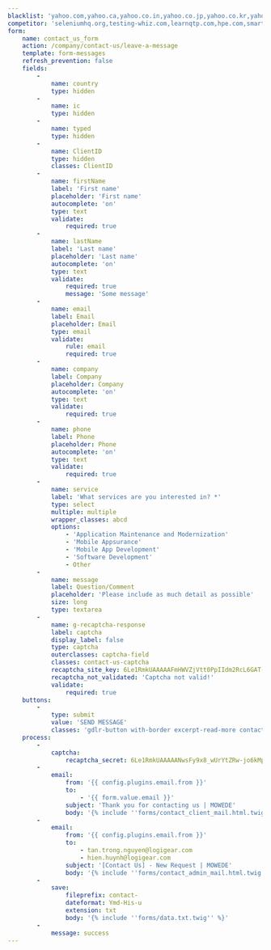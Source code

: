```yaml
---
blacklist: 'yahoo.com,yahoo.ca,yahoo.co.in,yahoo.co.jp,yahoo.co.kr,yahoo.co.nz,yahoo.co.uk,yahoo.com.ar,yahoo.com.au,yahoo.com.br,yahoo.com.cn,yahoo.com.hk,yahoo.com.is,yahoo.com.mx,yahoo.com.ru,yahoo.com.sg,yahoo.de,yahoo.dk,yahoo.es,yahoo.fr,yahoo.ie,yahoo.it,yahoo.jp,yahoo.ru,yahoo.se,icloud.com,temp-mail.com,temp-mail.de,temp-mail.org,temp-mail.ru,temp.emeraldwebmail.com,tempail.com,tempalias.com,tempe-mail.com,tempemail.biz,tempemail.co.za,tempemail.com,tempemail.net,tempinbox.co.uk,tempinbox.com,tempmail.co,tempmail.de,tempmail.eu,tempmail.it,tempmail.us,tempmail2.com,tempmaildemo.com,tempmailer.com,tempmailer.de,tempomail.fr,temporarily.de,temporarioemail.com.br,temporaryemail.net,temporaryemail.us,temporaryforwarding.com,temporaryinbox.com,temporarymailaddress.com,tempsky.com,tempthe.net,tempymail.com,mail-filter.com,mail-owl.com,mail-temporaire.com,mail-temporaire.fr,mail.by,mail.mezimages.net,mail.zp.ua,mail114.net,mail1a.de,mail21.cc,mail2rss.org,mail4trash.com,mail666.ru,mail707.com,mail72.com,mailback.com,mailbidon.com,mailbiz.biz,mailbox92.biz,mailbucket.org,mailcat.biz,mailcatch.com,mailchop.com,mailcker.com,mailde.de,mailde.info,maildrop.cc,maildrop.cf,maildrop.ga,maildrop.gq,maildrop.ml,maildu.de,maildx.com,maileater.com,mailed.in,mailed.ro,maileimer.de,maileme101.com,mailexpire.com,mailfa.tk,mailforspam.com,mailfree.ga,mailfree.gq,mailfree.ml,mailfreeonline.com,mailfs.com,mailguard.me,mailhazard.com,mailhazard.us,mailhz.me,mailimate.com,mailin8r.com,mailinatar.com,mailinater.com,mailinator.co.uk,mailinator.com,mailinator.gq,mailinator.info,mailinator.net,mailinator.org,mailinator.us,mailinator2.com,mailincubator.com,mailismagic.com,mailita.tk,mailjunk.cf,mailjunk.ga,mailjunk.gq,mailjunk.ml,mailjunk.tk,mailmate.com,mailme.gq,mailme.ir,mailme.lv,mailme24.com,mailmetrash.com,mailmoat.com,mailms.com,mailnator.com,mailnesia.com,mailnull.com,mailonaut.com,mailorc.com,mailorg.org,mailpick.biz,mailproxsy.com,mailquack.com,mailrock.biz,mailsac.com,mailscrap.com,mailseal.de,mailshell.com,mailsiphon.com,mailslapping.com,mailslite.com,mailtemp.info,mailtemporaire.com,mailtemporaire.fr,mailtome.de,mailtothis.com,mailtrash.net,mailtv.net,mailtv.tv,mailzi.ru,mailzilla.com,mailzilla.org,mailzilla.orgmbx.cc,thraml.com,thrma.com,throam.com,thrott.com,throwam.com,throwawayemailaddress.com,throwawaymail.com,throya.com,thunkinator.org,thxmate.com,tic.ec,tijdelijkmailadres.nl,tilien.com,timgiarevn.com,timkassouf.com,tinyurl24.com,tittbit.in,tiv.cc,tizi.com,tkitc.de,tlpn.org,tmail.com,tmail.ws,tmailinator.com,tmpjr.me,toddsbighug.com,toiea.com,tokem.co,tokenmail.de,tonymanso.com,toomail.biz,top101.de,top1mail.ru,top1post.ru,topofertasdehoy.com,topranklist.de,toprumours.com,tormail.org,toss.pw,tosunkaya.com,totalvista.com,totesmail.com,tp-qa-mail.com,tqoai.com,tradermail.info,tranceversal.com,trash-amil.com,trash-mail.at,trash-mail.cf,trash-mail.com,trash-mail.de,trash-mail.ga,trash-mail.gq,trash-mail.ml,trash-mail.tk,trash-me.com,trash2009.com,trash2010.com,trash2011.com,trashcanmail.com,trashdevil.com,trashdevil.de,trashemail.de,trashinbox.com,trashmail.at,trashmail.com,trashmail.de,trashmail.me,trashmail.net,trashmail.org,trashmail.ws,trashmailer.com,trashymail.com,trashymail.net,hotmail.co.il,hotmail.co.uk,hotmail.com,hotmail.fr,hotmail.kg,hotmail.kz,hotmail.ru,mail2aaron.com,mail2abby.com,mail2abc.com,mail2actor.com,mail2admiral.com,mail2adorable.com,mail2adoration.com,mail2adore.com,mail2adventure.com,mail2aeolus.com,mail2aether.com,mail2affection.com,mail2afghanistan.com,mail2africa.com,mail2agent.com,mail2aha.com,mail2ahoy.com,mail2aim.com,mail2air.com,mail2airbag.com,mail2airforce.com,mail2airport.com,mail2alabama.com,mail2alan.com,mail2alaska.com,mail2albania.com,mail2alcoholic.com,mail2alec.com,mail2alexa.com,mail2algeria.com,mail2alicia.com,mail2alien.com,mail2allan.com,mail2allen.com,mail2allison.com,mail2alpha.com,mail2alyssa.com,mail2amanda.com,mail2amazing.com,mail2amber.com,mail2america.com,mail2american.com,mail2andorra.com,mail2andrea.com,mail2andy.com,mail2anesthesiologist.com,mail2angela.com,mail2angola.com,mail2ann.com,mail2anna.com,mail2anne.com,mail2anthony.com,mail2anything.com,mail2aphrodite.com,mail2apollo.com,mail2april.com,mail2aquarius.com,mail2arabia.com,mail2arabic.com,mail2architect.com,mail2ares.com,mail2argentina.com,mail2aries.com,mail2arizona.com,mail2arkansas.com,mail2armenia.com,mail2army.com,mail2arnold.com,mail2art.com,mail2artemus.com,mail2arthur.com,mail2artist.com,mail2ashley.com,mail2ask.com,mail2astronomer.com,mail2athena.com,mail2athlete.com,mail2atlas.com,mail2atom.com,mail2attitude.com,mail2auction.com,mail2aunt.com,mail2australia.com,mail2austria.com,mail2azerbaijan.com,mail2baby.com,mail2bahamas.com,mail2bahrain.com,mail2ballerina.com,mail2ballplayer.com,mail2band.com,mail2bangladesh.com,mail2bank.com,mail2banker.com,mail2bankrupt.com,mail2baptist.com,mail2bar.com,mail2barbados.com,mail2barbara.com,mail2barter.com,mail2basketball.com,mail2batter.com,mail2beach.com,mail2beast.com,mail2beatles.com,mail2beauty.com,mail2becky.com,mail2beijing.com,mail2belgium.com,mail2belize.com,mail2ben.com,mail2bernard.com,mail2beth.com,mail2betty.com,mail2beverly.com,mail2beyond.com,mail2biker.com,mail2bill.com,mail2billionaire.com,mail2billy.com,mail2bio.com,mail2biologist.com,mail2black.com,mail2blackbelt.com,mail2blake.com,mail2blind.com,mail2blonde.com,mail2blues.com,mail2bob.com,mail2bobby.com,mail2bolivia.com,mail2bombay.com,mail2bonn.com,mail2bookmark.com,mail2boreas.com,mail2bosnia.com,mail2boston.com,mail2botswana.com,mail2bradley.com,mail2brazil.com,mail2breakfast.com,mail2brian.com,mail2bride.com,mail2brittany.com,mail2broker.com,mail2brook.com,mail2bruce.com,mail2brunei.com,mail2brunette.com,mail2brussels.com,mail2bryan.com,mail2bug.com,mail2bulgaria.com,mail2business.com,mail2buy.com,mail2ca.com,mail2california.com,mail2calvin.com,mail2cambodia.com,mail2cameroon.com,mail2canada.com,mail2cancer.com,mail2capeverde.com,mail2capricorn.com,mail2cardinal.com,mail2cardiologist.com,mail2care.com,mail2caroline.com,mail2carolyn.com,mail2casey.com,mail2cat.com,mail2caterer.com,mail2cathy.com,mail2catlover.com,mail2catwalk.com,mail2cell.com,mail2chad.com,mail2champaign.com,mail2charles.com,mail2chef.com,mail2chemist.com,mail2cherry.com,mail2chicago.com,mail2chile.com,mail2china.com,mail2chinese.com,mail2chocolate.com,mail2christian.com,mail2christie.com,mail2christmas.com,mail2christy.com,mail2chuck.com,mail2cindy.com,mail2clark.com,mail2classifieds.com,mail2claude.com,mail2cliff.com,mail2clinic.com,mail2clint.com,mail2close.com,mail2club.com,mail2coach.com,mail2coastguard.com,mail2colin.com,mail2college.com,mail2colombia.com,mail2color.com,mail2colorado.com,mail2columbia.com,mail2comedian.com,mail2composer.com,mail2computer.com,mail2computers.com,mail2concert.com,mail2congo.com,mail2connect.com,mail2connecticut.com,mail2consultant.com,mail2convict.com,mail2cook.com,mail2cool.com,mail2cory.com,mail2costarica.com,mail2country.com,mail2courtney.com,mail2cowboy.com,mail2cowgirl.com,mail2craig.com,mail2crave.com,mail2crazy.com,mail2create.com,mail2croatia.com,mail2cry.com,mail2crystal.com,mail2cuba.com,mail2culture.com,mail2curt.com,mail2customs.com,mail2cute.com,mail2cutey.com,mail2cynthia.com,mail2cyprus.com,mail2czechrepublic.com,mail2dad.com,mail2dale.com,mail2dallas.com,mail2dan.com,mail2dana.com,mail2dance.com,mail2dancer.com,mail2danielle.com,mail2danny.com,mail2darlene.com,mail2darling.com,mail2darren.com,mail2daughter.com,mail2dave.com,mail2dawn.com,mail2dc.com,mail2dealer.com,mail2deanna.com,mail2dearest.com,mail2debbie.com,mail2debby.com,mail2deer.com,mail2delaware.com,mail2delicious.com,mail2demeter.com,mail2democrat.com,mail2denise.com,mail2denmark.com,mail2dennis.com,mail2dentist.com,mail2derek.com,mail2desert.com,mail2devoted.com,mail2devotion.com,mail2diamond.com,mail2diana.com,mail2diane.com,mail2diehard.com,mail2dilemma.com,mail2dillon.com,mail2dinner.com,mail2dinosaur.com,mail2dionysos.com,mail2diplomat.com,mail2director.com,mail2dirk.com,mail2disco.com,mail2dive.com,mail2diver.com,mail2divorced.com,mail2djibouti.com,mail2doctor.com,mail2doglover.com,mail2dominic.com,mail2dominica.com,mail2dominicanrepublic.com,mail2don.com,mail2donald.com,mail2donna.com,mail2doris.com,mail2dorothy.com,mail2doug.com,mail2dough.com,mail2douglas.com,mail2dow.com,mail2downtown.com,mail2dream.com,mail2dreamer.com,mail2dude.com,mail2dustin.com,mail2dyke.com,mail2dylan.com,mail2earl.com,mail2earth.com,mail2eastend.com,mail2eat.com,mail2economist.com,mail2ecuador.com,mail2eddie.com,mail2edgar.com,mail2edwin.com,mail2egypt.com,mail2electron.com,mail2eli.com,mail2elizabeth.com,mail2ellen.com,mail2elliot.com,mail2elsalvador.com,mail2elvis.com,mail2emergency.com,mail2emily.com,mail2engineer.com,mail2english.com,mail2environmentalist.com,mail2eos.com,mail2eric.com,mail2erica.com,mail2erin.com,mail2erinyes.com,mail2eris.com,mail2eritrea.com,mail2ernie.com,mail2eros.com,mail2estonia.com,mail2ethan.com,mail2ethiopia.com,mail2eu.com,mail2europe.com,mail2eurus.com,mail2eva.com,mail2evan.com,mail2evelyn.com,mail2everything.com,mail2exciting.com,mail2expert.com,mail2fairy.com,mail2faith.com,mail2fanatic.com,mail2fancy.com,mail2fantasy.com,mail2farm.com,mail2farmer.com,mail2fashion.com,mail2fat.com,mail2feeling.com,mail2female.com,mail2fever.com,mail2fighter.com,mail2fiji.com,mail2filmfestival.com,mail2films.com,mail2finance.com,mail2finland.com,mail2fireman.com,mail2firm.com,mail2fisherman.com,mail2flexible.com,mail2florence.com,mail2florida.com,mail2floyd.com,mail2fly.com,mail2fond.com,mail2fondness.com,mail2football.com,mail2footballfan.com,mail2found.com,mail2france.com,mail2frank.com,mail2frankfurt.com,mail2franklin.com,mail2fred.com,mail2freddie.com,mail2free.com,mail2freedom.com,mail2french.com,mail2freudian.com,mail2friendship.com,mail2from.com,mail2fun.com,mail2gabon.com,mail2gabriel.com,mail2gail.com,mail2galaxy.com,mail2gambia.com,mail2games.com,mail2gary.com,mail2gavin.com,mail2gemini.com,mail2gene.com,mail2genes.com,mail2geneva.com,mail2george.com,mail2georgia.com,mail2gerald.com,mail2german.com,mail2germany.com,mail2ghana.com,mail2gilbert.com,mail2gina.com,mail2girl.com,mail2glen.com,mail2gloria.com,mail2goddess.com,mail2gold.com,mail2golfclub.com,mail2golfer.com,mail2gordon.com,mail2government.com,mail2grab.com,mail2grace.com,mail2graham.com,mail2grandma.com,mail2grandpa.com,mail2grant.com,mail2greece.com,mail2green.com,mail2greg.com,mail2grenada.com,mail2gsm.com,mail2guard.com,mail2guatemala.com,mail2guy.com,mail2hades.com,mail2haiti.com,mail2hal.com,mail2handhelds.com,mail2hank.com,mail2hannah.com,mail2harold.com,mail2harry.com,mail2hawaii.com,mail2headhunter.com,mail2heal.com,mail2heather.com,mail2heaven.com,mail2hebe.com,mail2hecate.com,mail2heidi.com,mail2helen.com,mail2hell.com,mail2help.com,mail2helpdesk.com,mail2henry.com,mail2hephaestus.com,mail2hera.com,mail2hercules.com,mail2herman.com,mail2hermes.com,mail2hespera.com,mail2hestia.com,mail2highschool.com,mail2hindu.com,mail2hip.com,mail2hiphop.com,mail2holland.com,mail2holly.com,mail2hollywood.com,mail2homer.com,mail2honduras.com,mail2honey.com,mail2hongkong.com,mail2hope.com,mail2horse.com,mail2hot.com,mail2hotel.com,mail2houston.com,mail2howard.com,mail2hugh.com,mail2human.com,mail2hungary.com,mail2hungry.com,mail2hygeia.com,mail2hyperspace.com,mail2hypnos.com,mail2ian.com,mail2ice-cream.com,mail2iceland.com,mail2idaho.com,mail2idontknow.com,mail2illinois.com,mail2imam.com,mail2in.com,mail2india.com,mail2indian.com,mail2indiana.com,mail2indonesia.com,mail2infinity.com,mail2intense.com,mail2iowa.com,mail2iran.com,mail2iraq.com,mail2ireland.com,mail2irene.com,mail2iris.com,mail2irresistible.com,mail2irving.com,mail2irwin.com,mail2isaac.com,mail2israel.com,mail2italian.com,mail2italy.com,mail2jackie.com,mail2jacob.com,mail2jail.com,mail2jaime.com,mail2jake.com,mail2jamaica.com,mail2james.com,mail2jamie.com,mail2jan.com,mail2jane.com,mail2janet.com,mail2janice.com,mail2japan.com,mail2japanese.com,mail2jasmine.com,mail2jason.com,mail2java.com,mail2jay.com,mail2jazz.com,mail2jed.com,mail2jeffrey.com,mail2jennifer.com,mail2jenny.com,mail2jeremy.com,mail2jerry.com,mail2jessica.com,mail2jessie.com,mail2jesus.com,mail2jew.com,mail2jeweler.com,mail2jim.com,mail2jimmy.com,mail2joan.com,mail2joann.com,mail2joanna.com,mail2jody.com,mail2joe.com,mail2joel.com,mail2joey.com,mail2john.com,mail2join.com,mail2jon.com,mail2jonathan.com,mail2jones.com,mail2jordan.com,mail2joseph.com,mail2josh.com,mail2joy.com,mail2juan.com,mail2judge.com,mail2judy.com,mail2juggler.com,mail2julian.com,mail2julie.com,mail2jumbo.com,mail2junk.com,mail2justin.com,mail2justme.com,mail2kansas.com,mail2karate.com,mail2karen.com,mail2karl.com,mail2karma.com,mail2kathleen.com,mail2kathy.com,mail2katie.com,mail2kay.com,mail2kazakhstan.com,mail2keen.com,mail2keith.com,mail2kelly.com,mail2kelsey.com,mail2ken.com,mail2kendall.com,mail2kennedy.com,mail2kenneth.com,mail2kenny.com,mail2kentucky.com,mail2kenya.com,mail2kerry.com,mail2kevin.com,mail2kim.com,mail2kimberly.com,mail2king.com,mail2kirk.com,mail2kiss.com,mail2kosher.com,mail2kristin.com,mail2kurt.com,mail2kuwait.com,mail2kyle.com,mail2kyrgyzstan.com,mail2la.com,mail2lacrosse.com,mail2lance.com,mail2lao.com,mail2larry.com,mail2latvia.com,mail2laugh.com,mail2laura.com,mail2lauren.com,mail2laurie.com,mail2lawrence.com,mail2lawyer.com,mail2lebanon.com,mail2lee.com,mail2leo.com,mail2leon.com,mail2leonard.com,mail2leone.com,mail2leslie.com,mail2letter.com,mail2liberia.com,mail2libertarian.com,mail2libra.com,mail2libya.com,mail2liechtenstein.com,mail2life.com,mail2linda.com,mail2linux.com,mail2lionel.com,mail2lipstick.com,mail2liquid.com,mail2lisa.com,mail2lithuania.com,mail2litigator.com,mail2liz.com,mail2lloyd.com,mail2lois.com,mail2lola.com,mail2london.com,mail2looking.com,mail2lori.com,mail2lost.com,mail2lou.com,mail2louis.com,mail2louisiana.com,mail2lovable.com,mail2love.com,mail2lucky.com,mail2lucy.com,mail2lunch.com,mail2lust.com,mail2luxembourg.com,mail2luxury.com,mail2lyle.com,mail2lynn.com,mail2madagascar.com,mail2madison.com,mail2madrid.com,mail2maggie.com,mail2mail4.com,mail2maine.com,mail2malawi.com,mail2malaysia.com,mail2maldives.com,mail2mali.com,mail2malta.com,mail2mambo.com,mail2man.com,mail2mandy.com,mail2manhunter.com,mail2mankind.com,mail2many.com,mail2marc.com,mail2marcia.com,mail2margaret.com,mail2margie.com,mail2marhaba.com,mail2maria.com,mail2marilyn.com,mail2marines.com,mail2mark.com,mail2marriage.com,mail2married.com,mail2marries.com,mail2mars.com,mail2marsha.com,mail2marshallislands.com,mail2martha.com,mail2martin.com,mail2marty.com,mail2marvin.com,mail2mary.com,mail2maryland.com,mail2mason.com,mail2massachusetts.com,mail2matt.com,mail2matthew.com,mail2maurice.com,mail2mauritania.com,mail2mauritius.com,mail2max.com,mail2maxwell.com,mail2maybe.com,mail2mba.com,mail2me4u.com,mail2mechanic.com,mail2medieval.com,mail2megan.com,mail2mel.com,mail2melanie.com,mail2melissa.com,mail2melody.com,mail2member.com,mail2memphis.com,mail2methodist.com,mail2mexican.com,mail2mexico.com,mail2mgz.com,mail2miami.com,mail2michael.com,mail2michelle.com,mail2michigan.com,mail2mike.com,mail2milan.com,mail2milano.com,mail2mildred.com,mail2milkyway.com,mail2millennium.com,mail2millionaire.com,mail2milton.com,mail2mime.com,mail2mindreader.com,mail2mini.com,mail2minister.com,mail2minneapolis.com,mail2minnesota.com,mail2miracle.com,mail2missionary.com,mail2mississippi.com,mail2missouri.com,mail2mitch.com,mail2model.com,mail2moldova.commail2molly.com,mail2mom.com,mail2monaco.com,mail2money.com,mail2mongolia.com,mail2monica.com,mail2montana.com,mail2monty.com,mail2moon.com,mail2morocco.com,mail2morpheus.com,mail2mors.com,mail2moscow.com,mail2moslem.com,mail2mouseketeer.com,mail2movies.com,mail2mozambique.com,mail2mp3.com,mail2mrright.com,mail2msright.com,mail2museum.com,mail2music.com,mail2musician.com,mail2muslim.com,mail2my.com,mail2myboat.com,mail2mycar.com,mail2mycell.com,mail2mygsm.com,mail2mylaptop.com,mail2mymac.com,mail2mypager.com,mail2mypalm.com,mail2mypc.com,mail2myphone.com,mail2myplane.com,mail2namibia.com,mail2nancy.com,mail2nasdaq.com,mail2nathan.com,mail2nauru.com,mail2navy.com,mail2neal.com,mail2nebraska.com,mail2ned.com,mail2neil.com,mail2nelson.com,mail2nemesis.com,mail2nepal.com,mail2netherlands.com,mail2network.com,mail2nevada.com,mail2newhampshire.com,mail2newjersey.com,mail2newmexico.com,mail2newyork.com,mail2newzealand.com,mail2nicaragua.com,mail2nick.com,mail2nicole.com,mail2niger.com,mail2nigeria.com,mail2nike.com,mail2no.com,mail2noah.com,mail2noel.com,mail2noelle.com,mail2normal.com,mail2norman.com,mail2northamerica.com,mail2northcarolina.com,mail2northdakota.com,mail2northpole.com,mail2norway.com,mail2notus.com,mail2noway.com,mail2nowhere.com,mail2nuclear.com,mail2nun.com,mail2ny.com,mail2oasis.com,mail2oceanographer.com,mail2ohio.com,mail2ok.com,mail2oklahoma.com,mail2oliver.com,mail2oman.com,mail2one.com,mail2onfire.com,mail2online.com,mail2oops.com,mail2open.com,mail2ophthalmologist.com,mail2optometrist.com,mail2oregon.com,mail2oscars.com,mail2oslo.com,mail2painter.com,mail2pakistan.com,mail2palau.com,mail2pan.com,mail2panama.com,mail2paraguay.com,mail2paralegal.com,mail2paris.com,mail2park.com,mail2parker.com,mail2party.com,mail2passion.com,mail2pat.com,mail2patricia.com,mail2patrick.com,mail2patty.com,mail2paul.com,mail2paula.com,mail2pay.com,mail2peace.com,mail2pediatrician.com,mail2peggy.com,mail2pennsylvania.com,mail2perry.com,mail2persephone.com,mail2persian.com,mail2peru.com,mail2pete.com,mail2peter.com,mail2pharmacist.com,mail2phil.com,mail2philippines.com,mail2phoenix.com,mail2phonecall.com,mail2phyllis.com,mail2pickup.com,mail2pilot.com,mail2pisces.com,mail2planet.com,mail2platinum.com,mail2plato.com,mail2pluto.com,mail2pm.com,mail2podiatrist.com,mail2poet.com,mail2poland.com,mail2policeman.com,mail2policewoman.com,mail2politician.com,mail2pop.com,mail2pope.com,mail2popular.com,mail2portugal.com,mail2poseidon.com,mail2potatohead.com,mail2power.com,mail2presbyterian.com,mail2president.com,mail2priest.com,mail2prince.com,mail2princess.com,mail2producer.com,mail2professor.com,mail2protect.com,mail2psychiatrist.com,mail2psycho.com,mail2psychologist.com,mail2qatar.com,mail2queen.com,mail2rabbi.com,mail2race.com,mail2racer.com,mail2rachel.com,mail2rage.com,mail2rainmaker.com,mail2ralph.com,mail2randy.com,mail2rap.com,mail2rare.com,mail2rave.com,mail2ray.com,mail2raymond.com,mail2realtor.com,mail2rebecca.com,mail2recruiter.com,mail2recycle.com,mail2redhead.com,mail2reed.com,mail2reggie.com,mail2register.com,mail2rent.com,mail2republican.com,mail2resort.com,mail2rex.com,mail2rhodeisland.com,mail2rich.com,mail2richard.com,mail2ricky.com,mail2ride.com,mail2riley.com,mail2rita.com,mail2rob.com,mail2robert.com,mail2roberta.com,mail2robin.com,mail2rock.com,mail2rocker.com,mail2rod.com,mail2rodney.com,mail2romania.com,mail2rome.com,mail2ron.com,mail2ronald.com,mail2ronnie.com,mail2rose.com,mail2rosie.com,mail2roy.com,mail2rudy.com,mail2rugby.com,mail2runner.com,mail2russell.com,mail2russia.com,mail2russian.com,mail2rusty.com,mail2ruth.com,mail2rwanda.com,mail2ryan.com,mail2sa.com,mail2sabrina.com,mail2safe.com,mail2sagittarius.com,mail2sail.com,mail2sailor.com,mail2sal.com,mail2salaam.com,mail2sam.com,mail2samantha.com,mail2samoa.com,mail2samurai.com,mail2sandra.com,mail2sandy.com,mail2sanfrancisco.com,mail2sanmarino.com,mail2santa.com,mail2sara.com,mail2sarah.com,mail2sat.com,mail2saturn.com,mail2saudi.com,mail2saudiarabia.com,mail2save.com,mail2savings.com,mail2school.com,mail2scientist.com,mail2scorpio.com,mail2scott.com,mail2sean.com,mail2search.com,mail2seattle.com,mail2secretagent.com,mail2senate.com,mail2senegal.com,mail2sensual.com,mail2seth.com,mail2sevenseas.com,mail2sexy.com,mail2seychelles.com,mail2shane.com,mail2sharon.com,mail2shawn.com,mail2ship.com,mail2shirley.com,mail2shoot.com,mail2shuttle.com,mail2sierraleone.com,mail2simon.com,mail2singapore.com,mail2single.com,mail2site.com,mail2skater.com,mail2skier.com,mail2sky.com,mail2sleek.com,mail2slim.com,mail2slovakia.com,mail2slovenia.com,mail2smile.com,mail2smith.com,mail2smooth.com,mail2soccer.com,mail2soccerfan.com,mail2socialist.com,mail2soldier.com,mail2somalia.com,mail2son.com,mail2song.com,mail2sos.com,mail2sound.com,mail2southafrica.com,mail2southamerica.com,mail2southcarolina.com,mail2southdakota.com,mail2southkorea.com,mail2southpole.com,mail2spain.com,mail2spanish.com,mail2spare.com,mail2spectrum.com,mail2splash.com,mail2sponsor.com,mail2sports.com,mail2srilanka.com,mail2stacy.com,mail2stan.com,mail2stanley.com,mail2star.com,mail2state.com,mail2stephanie.com,mail2steve.com,mail2steven.com,mail2stewart.com,mail2stlouis.com,mail2stock.com,mail2stockholm.com,mail2stockmarket.com,mail2storage.com,mail2store.com,mail2strong.com,mail2student.com,mail2studio.com,mail2studio54.com,mail2stuntman.com,mail2subscribe.com,mail2sudan.com,mail2superstar.com,mail2surfer.com,mail2suriname.com,mail2susan.com,mail2suzie.com,mail2swaziland.com,mail2sweden.com,mail2sweetheart.com,mail2swim.com,mail2swimmer.com,mail2swiss.com,mail2switzerland.com,mail2sydney.com,mail2sylvia.com,mail2syria.com,mail2taboo.com,mail2taiwan.com,mail2tajikistan.com,mail2tammy.com,mail2tango.com,mail2tanya.com,mail2tanzania.com,mail2tara.com,mail2taurus.com,mail2taxi.com,mail2taxidermist.com,mail2taylor.com,mail2taz.com,mail2teacher.com,mail2technician.com,mail2ted.com,mail2telephone.com,mail2teletubbie.com,mail2tenderness.com,mail2tennessee.com,mail2tennis.com,mail2tennisfan.com,mail2terri.com,mail2terry.com,mail2test.com,mail2texas.com,mail2thailand.com,mail2therapy.com,mail2think.com,mail2tickets.com,mail2tiffany.com,mail2tim.com,mail2time.com,mail2timothy.com,mail2tina.com,mail2titanic.com,mail2toby.com,mail2todd.com,mail2togo.com,mail2tom.com,mail2tommy.com,mail2tonga.com,mail2tony.com,mail2touch.com,mail2tourist.com,mail2tracey.com,mail2tracy.com,mail2tramp.com,mail2travel.com,mail2traveler.com,mail2travis.com,mail2trekkie.com,mail2trex.com,mail2triallawyer.com,mail2trick.com,mail2trillionaire.com,mail2troy.com,mail2truck.com,mail2trump.com,mail2try.com,mail2tunisia.com,mail2turbo.com,mail2turkey.com,mail2turkmenistan.com,mail2tv.com,mail2tycoon.com,mail2tyler.com,mail2u4me.com,mail2uae.com,mail2uganda.com,mail2uk.com,mail2ukraine.com,mail2uncle.com,mail2unsubscribe.com,mail2uptown.com,mail2uruguay.com,mail2usa.com,mail2utah.com,mail2uzbekistan.com,mail2v.com,mail2vacation.com,mail2valentines.com,mail2valerie.com,mail2valley.com,mail2vamoose.com,mail2vanessa.com,mail2vanuatu.com,mail2venezuela.com,mail2venous.com,mail2venus.com,mail2vermont.com,mail2vickie.com,mail2victor.com,mail2victoria.com,mail2vienna.com,mail2vietnam.com,mail2vince.com,mail2virginia.com,mail2virgo.com,mail2visionary.com,mail2vodka.com,mail2volleyball.com,mail2waiter.com,mail2wallstreet.com,mail2wally.com,mail2walter.com,mail2warren.com,mail2washington.com,mail2wave.com,mail2way.com,mail2waycool.com,mail2wayne.com,mail2webmaster.com,mail2webtop.com,mail2webtv.com,mail2weird.com,mail2wendell.com,mail2wendy.com,mail2westend.com,mail2westvirginia.com,mail2whether.com,mail2whip.com,mail2white.com,mail2whitehouse.com,mail2whitney.com,mail2why.com,mail2wilbur.com,mail2wild.com,mail2willard.com,mail2willie.com,mail2wine.com,mail2winner.com,mail2wired.com,mail2wisconsin.com,mail2woman.com,mail2wonder.com,mail2world.com,mail2worship.com,mail2wow.com,mail2www.com,mail2wyoming.com,mail2xfiles.com,mail2xox.com,mail2yachtclub.com,mail2yahalla.com,mail2yemen.com,mail2yes.com,mail2yugoslavia.com,mail2zack.com,mail2zambia.com,mail2zenith.com,mail2zephir.com,mail2zeus.com,mail2zipper.com,mail2zoo.com,mail2zoologist.com,mail2zurich.com,guerillamail.biz,guerillamail.com,guerillamail.de,guerillamail.info,guerillamail.net,guerillamail.org,guerillamailblock.com,guerrillamail.biz,guerrillamail.com,guerrillamail.de,guerrillamail.info,guerrillamail.net,guerrillamail.org,guerrillamailblock.com,adrianou.gq,mytemp.email,mytempemail.com,mytempmail.com,mytrashmail.com,mywarnernet.net,neomailbox.com,nepwk.com,nervmich.net,nervtmich.net,net.ua,netmails.com,netmails.net,netricity.nl,netris.net,spam-be-gone.com,spam.la,spam.org.es,spam.su,spam4.me,spamail.de,spamarrest.com,spamavert.com,spambob.com,spambob.net,spambob.org,spambog.com,spambog.de,spambog.net,spambog.ru,spambooger.com,spambox.info,spambox.irishspringrealty.com,spambox.org,spambox.us,spamcannon.com,spamcannon.net,spamcero.com,spamcon.org,spamcorptastic.com,spamcowboy.com,spamcowboy.net,spamcowboy.org,spamday.com,spamdecoy.net,spamfighter.cf,spamfighter.ga,spamfighter.gq,spamfighter.ml,spamfighter.tk,spamfree.eu,spamfree24.com,spamfree24.de,spamfree24.eu,spamfree24.info,spamfree24.net,spamfree24.org,spamgoes.in,spamgourmet.com,spamgourmet.net,spamgourmet.org,spamherelots.com,spamhereplease.com,spamhole.com,spamify.com,spaminator.de,spamkill.info,spaml.com,spaml.de,spamlot.net,spammotel.com,spamobox.com,spamoff.de,spamsalad.in,spamslicer.com,spamspot.com,spamstack.net,spamthis.co.uk,spamthisplease.com,spamtrail.com,spamtroll.net,email.tst,gmail.com,googlepositions.com,logigear.com,reddit.com,nifty.ne.jp,harakirimail.comm,mail.ru,infostretch.com, nyc.gov, agilethought.com'
competitor: 'seleniumhq.org,testing-whiz.com,learnqtp.com,hpe.com,smartbear.com,ranorex.com,sahipro.com,watir.com,tricentis.com,telerik.com,testcafe.devexpress.com,devexpress.com,appium.io,cucumber.io,testplant.com,microfocus.com,fitnesse.org,rspec.info,parasoft.com,froglogic.com,qfs.de,maveryx.com,appperfect.com,katalon.com,kms-technology.com,assertible.com,applause.com,qatestlab.com,applitools.com,softensity.com,test.io,betabreakers.com,kualitatem.com,a1qa.com,testmatick.com,ibm.com,capgemini.com,wipro.com,cognizant.com,hp.com,infosys.com,tcs.com,hexaware.com,zensar.com,testfort.com,qamentor.com,qasource.com,performancelabus.com,stresstesters.com,qualitestgroup.com,testingxperts.com,brisausa.com ,testhouse.net,utest.com,csc.com,testree.com,acutest.co.uk,zoonou.com,sqs.com,thinksoftglobal.com,ust-global.com,sogeti.com,adactin.com,impactqa.in,qainfotech.com,stcthirdeye.com,cigniti.com,indiumsoft.com,CredibleSoft.com,puretesting.com,360logica.com,nmqa.com,qahub.in,moolya.com,fpt.com.vn,fpt-software.com,fpt-europe.de,ods.fpt.net,fpt.net,fptdata.vn,domain.fptdata.vn,fis.com.vn,fpt.vn,ants.vn,fsoft.com.vn,fsoft.vn,luxoft.com,branch.io, ideanomics.com, getcloudcherry.com, pony.ai, madstreetden.com, makewonder.com, zadarastorage.com, uniken.com, concur.com, sirionlabs.com, helpshift.com, pokitdok.com, virsec.com, moengage.com, mobilewalla.com, msg.ai, aerospike.com, xtalpi.com, kollective.com, altiscale.com, telestax.com, people10.com, razorthink.com, goodreads.com, mygola.com, appcito.com, c1exchange.com, roboterra.com, talespin.company, corestack.io, wavemaker.com, shephertz.com, findabilitysciences.com, wvelabs.com, wittyparrot.com, moback.com, nuevora.com, cellarstone.com, mvista.com, pragmatixservices.com, keyideasInfotech.com, cloudfoundry.org, splashmath.com, iqrdataanalytics.com, blaze24x7.com, edx.org, zinier.com, praxify.com, citrusbyte.com, trueinfluence.com, acadgild.com, chikpea.com, happyfuncorp.com, vaultize.com, dimagi.com, ezdia.com, benchmarkemail.com, meshare.com, productiveedge.com, kovair.com, intellicus.com, sourcefuse.com, cloudnowtech.com, mirabeltechnologies.com, sixredmarbles.com, streebo.com, wekancode.com, motifworks.com, varstreetinc.com, webinopoly.com, digitalbrandgroup.com, raweng.com, idyllic.co, perceptionsystem.com, factorylabs.com, qualityze.com, talygen.com, advaiya.com, assignmenthelp.net, opcito.com, meltag.com, kasenna.com, usdigitalmedia.com,finrobotics.co, cogzidel.com, nanoheal.com, pironcorp.com, tvisha.com, linguasol.net, astraqube.com, online.iotap.com, bestwebtech.in, attuneww.com, e2logy.com, offshorent.com, rightwaysolution.com, inncoders.com, maantic.com, stat9.com, sriventech.com,beracahsoft.com,techmahindra.com'
form:
    name: contact_us_form
    action: /company/contact-us/leave-a-message
    template: form-messages
    refresh_prevention: false
    fields:
        -
            name: country
            type: hidden
        -
            name: ic
            type: hidden
        -
            name: typed
            type: hidden
        -
            name: ClientID
            type: hidden
            classes: ClientID
        -
            name: firstName
            label: 'First name'
            placeholder: 'First name'
            autocomplete: 'on'
            type: text
            validate:
                required: true
        -
            name: lastName
            label: 'Last name'
            placeholder: 'Last name'
            autocomplete: 'on'
            type: text
            validate:
                required: true
                message: 'Some message'
        -
            name: email
            label: Email
            placeholder: Email
            type: email
            validate:
                rule: email
                required: true
        -
            name: company
            label: Company
            placeholder: Company
            autocomplete: 'on'
            type: text
            validate:
                required: true
        -
            name: phone
            label: Phone
            placeholder: Phone
            autocomplete: 'on'
            type: text
            validate:
                required: true
        -
            name: service
            label: 'What services are you interested in? *'
            type: select
            multiple: multiple
            wrapper_classes: abcd
            options:
                - 'Application Maintenance and Modernization'
                - 'Mobile Appsurance'
                - 'Mobile App Development'
                - 'Software Development'
                - Other
        -
            name: message
            label: Question/Comment
            placeholder: 'Please include as much detail as possible'
            size: long
            type: textarea
        -
            name: g-recaptcha-response
            label: captcha
            display_label: false
            type: captcha
            outerclasses: captcha-field
            classes: contact-us-captcha
            recaptcha_site_key: 6Le1RmkUAAAAAFmHWVZjVtt0PpIIdm2RcL6GAT-r
            recaptcha_not_validated: 'Captcha not valid!'
            validate:
                required: true
    buttons:
        -
            type: submit
            value: 'SEND MESSAGE'
            classes: 'gdlr-button with-border excerpt-read-more contact-us-button'
    process:
        -
            captcha:
                recaptcha_secret: 6Le1RmkUAAAAANwsFy9x8_wUrYtZRw-jo6kMpCr6
        -
            email:
                from: '{{ config.plugins.email.from }}'
                to:
                    - '{{ form.value.email }}'
                subject: 'Thank you for contacting us | MOWEDE'
                body: '{% include ''forms/contact_client_mail.html.twig'' %}'
        -
            email:
                from: '{{ config.plugins.email.from }}'
                to:
                    - tan.trong.nguyen@logigear.com
                    - hien.huynh@logigear.com
                subject: '[Contact Us] - New Request | MOWEDE'
                body: '{% include ''forms/contact_admin_mail.html.twig'' %}'
        -
            save:
                fileprefix: contact-
                dateformat: Ymd-His-u
                extension: txt
                body: '{% include ''forms/data.txt.twig'' %}'
        -
            message: success
---
```


